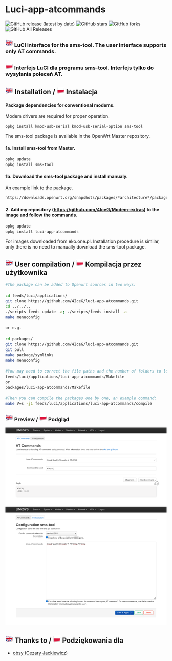 # Luci-app-atcommands

![GitHub release (latest by date)](https://img.shields.io/github/v/release/4IceG/luci-app-atcommands?style=flat-square)
![GitHub stars](https://img.shields.io/github/stars/4IceG/luci-app-atcommands?style=flat-square)
![GitHub forks](https://img.shields.io/github/forks/4IceG/luci-app-atcommands?style=flat-square)
![GitHub All Releases](https://img.shields.io/github/downloads/4IceG/luci-app-atcommands/total)

### <img src="https://raw.githubusercontent.com/4IceG/Personal_data/master/dooffy_design_icons_EU_flags_United_Kingdom.png" height="24"> LuCI interface for the sms-tool. The user interface supports only AT commands.

### <img src="https://raw.githubusercontent.com/4IceG/Personal_data/master/dooffy_design_icons_EU_flags_Poland.png" height="24"> Interfejs LuCI dla programu sms-tool. Interfejs tylko do wysyłania poleceń AT.



## <img src="https://raw.githubusercontent.com/4IceG/Personal_data/master/dooffy_design_icons_EU_flags_United_Kingdom.png" height="24"> Installation / <img src="https://raw.githubusercontent.com/4IceG/Personal_data/master/dooffy_design_icons_EU_flags_Poland.png" height="24"> Instalacja

#### Package dependencies for conventional modems.
Modem drivers are required for proper operation.
``` bash
opkg install kmod-usb-serial kmod-usb-serial-option sms-tool
```

The sms-tool package is available in the OpenWrt Master repository.

#### 1a. Install sms-tool from Master.
``` bash
opkg update
opkg install sms-tool
```

#### 1b. Download the sms-tool package and install manualy.
An example link to the package.
``` bash
https://downloads.openwrt.org/snapshots/packages/*architecture*/packages/sms-tool_2022-03-21-f07699ab-1_*architecture*.ipk
```
#### 2. Add my repository (https://github.com/4IceG/Modem-extras) to the image and follow the commands.
``` bash
opkg update
opkg install luci-app-atcommands
```
For images downloaded from eko.one.pl.
Installation procedure is similar, only there is no need to manually download the sms-tool package.

## <img src="https://raw.githubusercontent.com/4IceG/Personal_data/master/dooffy_design_icons_EU_flags_United_Kingdom.png" height="24"> User compilation / <img src="https://raw.githubusercontent.com/4IceG/Personal_data/master/dooffy_design_icons_EU_flags_Poland.png" height="24"> Kompilacja przez użytkownika
``` bash
#The package can be added to Openwrt sources in two ways:

cd feeds/luci/applications/
git clone https://github.com/4IceG/luci-app-atcommands.git
cd ../../..
./scripts feeds update -a; ./scripts/feeds install -a
make menuconfig

or e.g.

cd packages/
git clone https://github.com/4IceG/luci-app-atcommands.git
git pull
make package/symlinks
make menuconfig

#You may need to correct the file paths and the number of folders to look like this:
feeds/luci/applications/luci-app-atcommands/Makefile
or
packages/luci-app-atcommands/Makefile

#Then you can compile the packages one by one, an example command:
make V=s -j1 feeds/luci/applications/luci-app-atcommands/compile
```


### <img src="https://raw.githubusercontent.com/4IceG/Personal_data/master/dooffy_design_icons_EU_flags_United_Kingdom.png" height="24"> Preview / <img src="https://raw.githubusercontent.com/4IceG/Personal_data/master/dooffy_design_icons_EU_flags_Poland.png" height="24"> Podgląd

![](https://github.com/4IceG/Personal_data/blob/master/luci-app-atcommandsa.png?raw=true)
![](https://github.com/4IceG/Personal_data/blob/master/luci-app-atcommandsb.png?raw=true)

## <img src="https://raw.githubusercontent.com/4IceG/Personal_data/master/dooffy_design_icons_EU_flags_United_Kingdom.png" height="24"> Thanks to / <img src="https://raw.githubusercontent.com/4IceG/Personal_data/master/dooffy_design_icons_EU_flags_Poland.png" height="24"> Podziękowania dla
- [obsy (Cezary Jackiewicz)](https://github.com/obsy)

